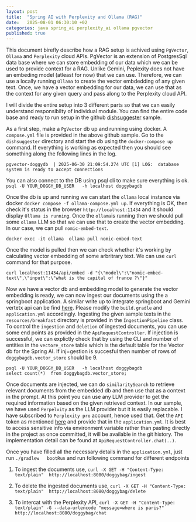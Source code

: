 ```yaml
---
layout: post
title:  "Spring AI with Perplexity and Ollama (RAG)"
date:   2025-08-01 06:30:10 +02
categories: java spring_ai perplexity_ai ollama pgvector
published: true
---
```

This document birefly describe how a RAG setup is achived using `PgVector`, `Ollama` and `Perplexity` cloud APIs.
PgVector is an extension of PostgresSql data base where we can store embedding of our data which we can be used
to provide context for a RAG. Unlike Gemini, Peplexity does not have an embeding model (atleast for now) that we can use. Therefore, we can use a locally running `Ollama` to create the vector embdedding of any given text. Once, we have a vector embedding for our data, we can use that as the context for any given query and pass along to the Perplexity cloud API.

I will divide the entire setup into 3 different parts so that we can easily understand responsibilty of individual module.
You can find the entire code base and ready to run setup in the github [dishsuggester](https://github.com/deleSerna/ai-ex/tree/main/java/springAI/dishsuggester) sample.

As a first step, make a `PgVector` db up and running using docker. A `compose.yml` file is provided in the above github sample.  Go to the `dishsuggester` directory and start the db  using the `docker-compose up` command. If everything is working as expected then you should see something along the following lines in the log.

```
pgvector-doggydb  | 2025-06-30 21:09:54.274 UTC [1] LOG:  database system is ready to accept connections
```

You can also connect to the DB using psql cli to make sure everything is ok.
```psql -U YOUR_DOGGY_DB_USER   -h localhost doggybagdb```

Once the db is up and running we can start the `ollama` local instance via docker `docker compose -f ollama-compose.yml up`.
If everything is OK, then check it's status in the browser `http://localhost:11434` and it should display
`Ollama is running`. Once the `ollama`is running then we should pull some `ollama` LLM so that we can use that to create the vector embedding. In our case, we can pull `nomic-embed-text`.
```
docker exec -it ollama  ollama pull nomic-embed-text
```

Once the model is pulled then we can check whether it's working by calculating vector embedding of some arbritrary text. We can use `curl` command for that purpose.
```
curl localhost:11434/api/embed -d "{\"model\":\"nomic-embed-text\",\"input\":\"what is the capital of france ?\"}"

```

Now we have a vector db and embedding model to generate the vector embedding is ready, we can now ingest our documents using the a springboot application. A similar write up to integrate springboot and Gemini vertetx api can be find [here](https://deleserna.github.io/java/spring_ai/vertex/ai/vaadin/2025/05/29/spring_ai_vertex.html).
Please modify the `build.gradle` and `application.yml` accordingly. Ingesting the given sample texts in the `resources/breakfast` directory is provided in the `IngestionPipeline` class. To control the `ingestion` and `deletion` of ingested documents, you can use some end points as provided in the `ApiRequestController`. If injection is successful, we can explictly check that by using the CLI and number of entities in the `vectore_store` table which is the default table for the
Vector db  for the Spring AI. If inj=gestion is succesful then number of rows of `doggybagdb.vector_store` should be 9.
```
psql -U YOUR_DOGGY_DB_USER   -h localhost doggybagdb
select count(*)  from doggybagdb.vector_store; 
```

Once documents are injected, we can do `similaritySearch` to retrieve relevant documents from the embedded db and then use that as a context in the prompt.  At this point you can use any LLM provider to get the required information based on the given retrieved context. In our sample, we have used `Perpelxity` as the LLM provider but it is easily replacable.
I have subscribed to `Perplexity pro` account, hence used that. Get the `API` token as mentioned [here](https://www.perplexity.ai/help-center/en/articles/10352995-api-settings) and provide that in the `application.yml`. It is best to access sensitive info via environment variable rather than pasting directly in the project as once committed, it will be available in the git history.  The implementation detail can be found at `ApiRequestController.chat(..)`.

Once you have filled all the necessary details in the `application.yml`, just run `./gradlew   bootRun` and run following command for different endpoints

1. To ingest the documents use, `curl -X GET -H "Content-Type: text/plain"  http://localhost:8080/doggybag/ingest`

2. To delete the ingested documents use, `curl -X GET -H "Content-Type: text/plain"  http://localhost:8080/doggybag/delete` 

3. To intercat with the Perplexity API, `curl -X GET -H "Content-Type: text/plain" -G --data-urlencode "message=where is paris?" http://localhost:8080/doggybag/chat`